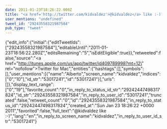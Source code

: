 ```yaml
---
date: 2011-01-23T18:26:22.000Z
title: "<a href='http://twitter.com/kidvaldez'>@kidvaldez</a> like :-)″"
user_mentions: "undefined"
tweet_id: "29243558321987584"
pub_type: "tweet"
---
```

{"edit_info":{"initial":{"editTweetIds":["29243558321987584"],"editableUntil":"2011-01-23T18:56:22.280Z","editsRemaining":"5","isEditEligible":true}},"retweeted":false,"source":"<a href=\"http://itunes.apple.com/us/app/twitter/id409789998?mt=12\" rel=\"nofollow\">Twitter for Mac</a>","entities":{"hashtags":[],"symbols":[],"user_mentions":[{"name":"Alberto","screen_name":"kidvaldez","indices":["0","10"],"id_str":"53017241","id":"53017241"}],"urls":[]},"display_text_range":["0","19"],"favorite_count":"0","in_reply_to_status_id_str":"29242447498317824","id_str":"29243558321987584","in_reply_to_user_id":"53017241","truncated":false,"retweet_count":"0","id":"29243558321987584","in_reply_to_status_id":"29242447498317824","created_at":"Sun Jan 23 18:26:22 +0000 2011","favorited":false,"full_text":"@kidvaldez like :-)","lang":"en","in_reply_to_screen_name":"kidvaldez","in_reply_to_user_id_str":"53017241"}
